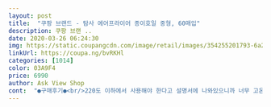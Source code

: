 ```yaml
---
layout: post 
title:  "쿠팡 브랜드 - 탐사 에어프라이어 종이호일 중형, 60매입" 
description: 쿠팡 브랜 ..
date: 2020-03-26 06:24:30 
img: https://static.coupangcdn.com/image/retail/images/354255201793-6a2f68cb-6a83-496f-b6d1-ae8368c9e8b3.jpg 
linkUrl: https://coupa.ng/bvRKHl 
categories: [1014] 
color: 03A9F4 
price: 6990 
author: Ask View Shop 
cont:  "●구매후기●<br/>220도 이하에서 사용해야 한다고 설명서에 나와있으니까 너무 고온에 사용하지 않도록 주의하면 좋을 것 같아요~ 전 200도에 10분정도 조리했는데 너무 고온으로 해서 종이가 살짝 말려들어간 것 같아요 다음엔 180도정도에 놓고 한번 다시 해보려구요 !<br/>60매라서 하루에 한장씩 써도 2달동안 쓰겠어요.<br/><br/>그냥 접시형 계속 쓰려고요.<br/><br/>김말이나 치킨팝콘 자주먹는데요,<br/>꺼낼때도 데이지 않고 종이만 꺼내면 되고요,<br/>넣고 윗부분 삐져나온거 접고 이래서<br/>또 종이호일이라고 얇기만한게 아니라 어느정도 두께감이 있어서 조리후에 기름이 묻어난다거나 하지 않은점이 정말 좋았어요 ! 종이호일 자체를 접시로 활용할 수도 있고 중형사이즈인데도 양이 넉넉해서 일반 계란 8개정도 들어가요 ㅋㅋ 생각보다 많이 들어가서 놀랬습니다 !<br/>뜯어서 쓰는 종이호일도 써보긴했는데<br/>많은시간이 지난뒤에 다 쓰면 다시 구매할까해요.<br/><br/>매일 사용한건 아니니까<br/>먹을 접시 위에 둘때도 종이잡고<br/>물로만 통세척해요.<br/><br/>바쁜 아침에 빠르게 요리할때 편하고 좋아서 에어프라이기를 올해 처음 사서 사용하고있어요 ㅎㅎ! 그동안 일반 롤 형태의 종이호일을 사서 동그랗게 잘라서 사용했는데요 탐사 에어프라이어 종이호일은 위같은 수고로움을 덜어줘서 너무 좋은 것 같아요 ! 접시처럼 바로 꺼내서 음식을 담아서 조리하면 되니까요 !<br/>버릴때도 종이잘 접어서 버리면 부피도 작아요.<br/><br/>식품자체에 기름이 있어서<br/>에어프라이어 돌리면 기름이 새어나오더라고요.<br/><br/>에어프라이어는 다 좋은데 한번쓰면 바로바로 설거지 해야하는 점이 너무 번거롭고 힘들었는데 종이호일 사용하면 2~3번은 더 이용할 수 있으니 이것도 엄청난 장점 중 하나인 것 같아요<br/>에어프라이어용으로 나온 종이호일이지만 후라이팬에도 사용이 가능하다고해서 쭈꾸미볶을때 한번 사용해봤어요.<br/> 중형이 16cm 라서 작은후라이팬에 딱 맞습니다.<br/> 양면이 인체무해한 실리콘으로 코팅이 되어있어 눌러붙지않는다더니 진짜로!!!!  양념이 타지도 않고 너무잘볶아졌어요~~~ 양념있는음식하면 설겆이가 항상 문제였는데 종일호일 올리고 볶으니 깔끔하게 문제해결!!!!! 그리고 그릇대신 그냥 식탁에 올려놓고 먹으니 그릇 설겆이도 안해도 되고~~ 정말 신세계네요!!!!!! 앞으로 다양하게 사용가능할꺼같아요.<br/> 정말 맘에들어요.<br/><br/>옆으로 쓱 밀면 접시위로 잘 안착하더라고요.<br/><br/>우선 저희집은 필립스 에어프라이어 2.<br/>2L 사용하고 있어요 !<br/>위에 열선에 닿아서 불나면 어쩌지<br/>이런걱정도 해보고<br/>장점은 설거지가 무척 편해요.<br/><br/>접시형이라 무척이나 편해요.<br/><br/>종이호일 금방금방 쓰더라고요.<br/><br/>종이호일이 기름들 받아주니까 다행이에요.<br/><br/>종이호일이 기름을 밑받침 통에 안닿게해줘서<br/>쿠팡 자체상품이라 궁금해서 사봤어요!<br/>편리한 에어프라이어 사용을 위해서 강추드립니다 : and gt;♡♡♡<br/>편리함면에서는 진짜 편합니다용<br/>평소에 에어프라이어 잘 쓰고 있어가지고<br/>220도 이하에서 사용해야 한다고 설명서에 나와있으니까 너무 고온에 사용하지 않도록 주의하면 좋을 것 같아요~ 전 200도에 10분정도 조리했는데 너무 고온으로 해서 종이가 살짝 말려들어간 것 같아요 다음엔 180도정도에 놓고 한번 다시 해보려구요 !<br/>60매라서 하루에 한장씩 써도 2달동안 쓰겠어요.<br/><br/>그냥 접시형 계속 쓰려고요.<br/><br/>김말이나 치킨팝콘 자주먹는데요,<br/>꺼낼때도 데이지 않고 종이만 꺼내면 되고요,<br/>넣고 윗부분 삐져나온거 접고 이래서<br/>또 종이호일이라고 얇기만한게 아니라 어느정도 두께감이 있어서 조리후에 기름이 묻어난다거나 하지 않은점이 정말 좋았어요 ! 종이호일 자체를 접시로 활용할 수도 있고 중형사이즈인데도 양이 넉넉해서 일반 계란 8개정도 들어가요 ㅋㅋ 생각보다 많이 들어가서 놀랬습니다 !<br/>뜯어서 쓰는 종이호일도 써보긴했는데<br/>많은시간이 지난뒤에 다 쓰면 다시 구매할까해요.<br/><br/>매일 사용한건 아니니까<br/>먹을 접시 위에 둘때도 종이잡고<br/>물로만 통세척해요.<br/><br/>바쁜 아침에 빠르게 요리할때 편하고 좋아서 에어프라이기를 올해 처음 사서 사용하고있어요 ㅎㅎ! 그동안 일반 롤 형태의 종이호일을 사서 동그랗게 잘라서 사용했는데요 탐사 에어프라이어 종이호일은 위같은 수고로움을 덜어줘서 너무 좋은 것 같아요 ! 접시처럼 바로 꺼내서 음식을 담아서 조리하면 되니까요 !<br/>버릴때도 종이잘 접어서 버리면 부피도 작아요.<br/><br/>식품자체에 기름이 있어서<br/>에어프라이어 돌리면 기름이 새어나오더라고요.<br/><br/>에어프라이어는 다 좋은데 한번쓰면 바로바로 설거지 해야하는 점이 너무 번거롭고 힘들었는데 종이호일 사용하면 2~3번은 더 이용할 수 있으니 이것도 엄청난 장점 중 하나인 것 같아요<br/>에어프라이어용으로 나온 종이호일이지만 후라이팬에도 사용이 가능하다고해서 쭈꾸미볶을때 한번 사용해봤어요.<br/> 중형이 16cm 라서 작은후라이팬에 딱 맞습니다.<br/> 양면이 인체무해한 실리콘으로 코팅이 되어있어 눌러붙지않는다더니 진짜로!!!!  양념이 타지도 않고 너무잘볶아졌어요~~~ 양념있는음식하면 설겆이가 항상 문제였는데 종일호일 올리고 볶으니 깔끔하게 문제해결!!!!! 그리고 그릇대신 그냥 식탁에 올려놓고 먹으니 그릇 설겆이도 안해도 되고~~ 정말 신세계네요!!!!!! 앞으로 다양하게 사용가능할꺼같아요.<br/> 정말 맘에들어요.<br/><br/>옆으로 쓱 밀면 접시위로 잘 안착하더라고요.<br/><br/>우선 저희집은 필립스 에어프라이어 2.<br/>2L 사용하고 있어요 !<br/>위에 열선에 닿아서 불나면 어쩌지<br/>이런걱정도 해보고<br/>장점은 설거지가 무척 편해요.<br/><br/>접시형이라 무척이나 편해요.<br/><br/>종이호일 금방금방 쓰더라고요.<br/><br/>종이호일이 기름들 받아주니까 다행이에요.<br/><br/>종이호일이 기름을 밑받침 통에 안닿게해줘서<br/>쿠팡 자체상품이라 궁금해서 사봤어요!<br/>편리한 에어프라이어 사용을 위해서 강추드립니다 : and gt;♡♡♡<br/>편리함면에서는 진짜 편합니다용<br/>평소에 에어프라이어 잘 쓰고 있어가지고<br/>" 
---
```

